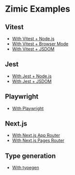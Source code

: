 <h1>
  Zimic Examples
</h1>

## Vitest

- [With Vitest + Node.js](./with-vitest-node)
- [With Vitest + Browser Mode](./with-vitest-browser)
- [With Vitest + JSDOM](./with-vitest-jsdom)

## Jest

- [With Jest + Node.js](./with-jest-node)
- [With Jest + JSDOM](./with-jest-jsdom)

## Playwright

- [With Playwright](./with-playwright)

## Next.js

- [With Next.js App Router](./with-next-js-app)
- [With Next.js Pages Router](./with-next-js-pages)

## Type generation

- [With typegen](./with-typegen)
